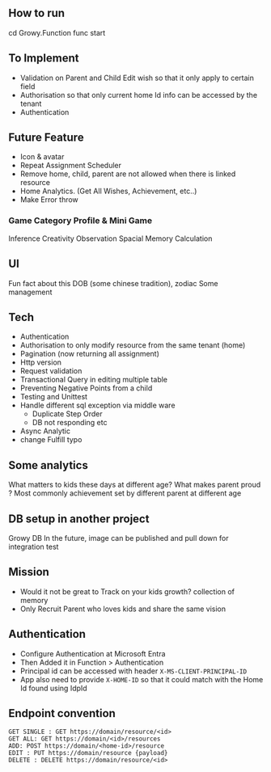 ## How to run

cd Growy.Function
func start

## To Implement
- Validation on Parent and Child Edit wish so that it only apply to certain field
- Authorisation so that only current home Id info can be accessed by the tenant 
- Authentication

## Future Feature
- Icon & avatar
- Repeat Assignment Scheduler
- Remove home, child, parent are not allowed when there is linked resource
- Home Analytics. (Get All Wishes, Achievement, etc..)
- Make Error throw

### Game Category Profile & Mini Game

Inference
Creativity
Observation
Spacial
Memory
Calculation

## UI

Fun fact about this DOB (some chinese tradition), zodiac
Some management

## Tech

- Authentication
- Authorisation to only modify resource from the same tenant (home)
- Pagination (now returning all assignment)
- Http version 
- Request validation
- Transactional Query in editing multiple table
- Preventing Negative Points from a child
- Testing and Unittest
- Handle different sql exception via middle ware 
  - Duplicate Step Order
  - DB not responding etc
- Async Analytic
- change Fulfill typo
## Some analytics

What matters to kids these days at different age?
What makes parent proud ? Most commonly achievement set by different parent at different age

## DB setup in another project

Growy DB
In the future, image can be published and pull down for integration test

## Mission

- Would it not be great to Track on your kids growth? collection of memory
- Only Recruit Parent who loves kids and share the same vision

## Authentication
- Configure Authentication at Microsoft Entra
- Then Added it in Function > Authentication
- Principal id can be accessed with header `X-MS-CLIENT-PRINCIPAL-ID`
- App also need to provide `X-HOME-ID` so that it could match with the Home Id found using IdpId

## Endpoint convention
```
GET SINGLE : GET https://domain/resource/<id>
GET ALL: GET https://domain/<id>/resources
ADD: POST https://domain/<home-id>/resource
EDIT : PUT https://domain/resource {payload}
DELETE : DELETE https://domain/resource/<id>
```
